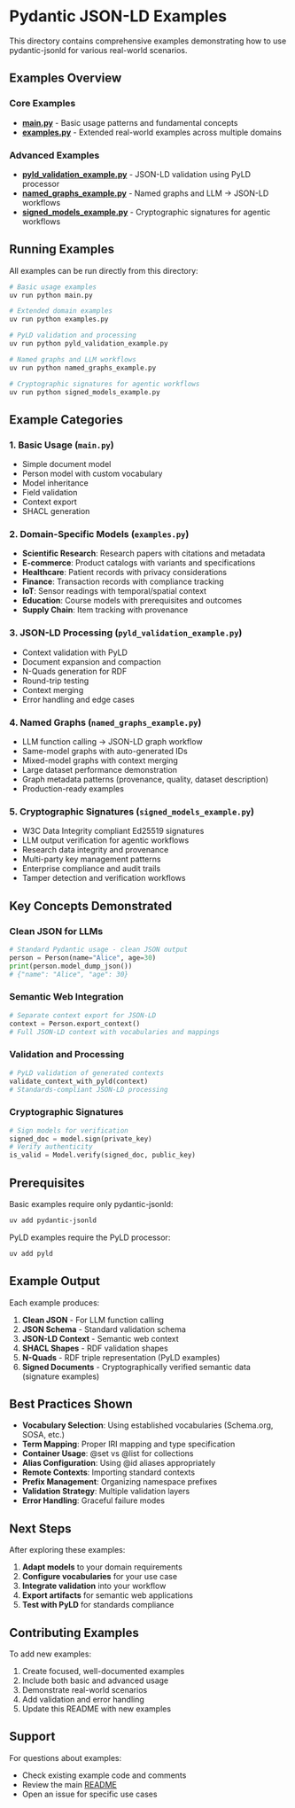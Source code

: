 # Pydantic JSON-LD Examples

This directory contains comprehensive examples demonstrating how to use pydantic-jsonld for various real-world scenarios.

## Examples Overview

### Core Examples

- **[main.py](./main.py)** - Basic usage patterns and fundamental concepts
- **[examples.py](./examples.py)** - Extended real-world examples across multiple domains

### Advanced Examples

- **[pyld_validation_example.py](./pyld_validation_example.py)** - JSON-LD validation using PyLD processor
- **[named_graphs_example.py](./named_graphs_example.py)** - Named graphs and LLM → JSON-LD workflows
- **[signed_models_example.py](./signed_models_example.py)** - Cryptographic signatures for agentic workflows

## Running Examples

All examples can be run directly from this directory:

```bash
# Basic usage examples
uv run python main.py

# Extended domain examples  
uv run python examples.py

# PyLD validation and processing
uv run python pyld_validation_example.py

# Named graphs and LLM workflows
uv run python named_graphs_example.py

# Cryptographic signatures for agentic workflows
uv run python signed_models_example.py
```

## Example Categories

### 1. Basic Usage (`main.py`)
- Simple document model
- Person model with custom vocabulary
- Model inheritance
- Field validation
- Context export
- SHACL generation

### 2. Domain-Specific Models (`examples.py`)
- **Scientific Research**: Research papers with citations and metadata
- **E-commerce**: Product catalogs with variants and specifications
- **Healthcare**: Patient records with privacy considerations
- **Finance**: Transaction records with compliance tracking
- **IoT**: Sensor readings with temporal/spatial context
- **Education**: Course models with prerequisites and outcomes
- **Supply Chain**: Item tracking with provenance

### 3. JSON-LD Processing (`pyld_validation_example.py`)
- Context validation with PyLD
- Document expansion and compaction
- N-Quads generation for RDF
- Round-trip testing
- Context merging
- Error handling and edge cases

### 4. Named Graphs (`named_graphs_example.py`)
- LLM function calling → JSON-LD graph workflow
- Same-model graphs with auto-generated IDs
- Mixed-model graphs with context merging
- Large dataset performance demonstration
- Graph metadata patterns (provenance, quality, dataset description)
- Production-ready examples

### 5. Cryptographic Signatures (`signed_models_example.py`)
- W3C Data Integrity compliant Ed25519 signatures
- LLM output verification for agentic workflows
- Research data integrity and provenance
- Multi-party key management patterns
- Enterprise compliance and audit trails
- Tamper detection and verification workflows

## Key Concepts Demonstrated

### Clean JSON for LLMs
```python
# Standard Pydantic usage - clean JSON output
person = Person(name="Alice", age=30)
print(person.model_dump_json())
# {"name": "Alice", "age": 30}
```

### Semantic Web Integration
```python
# Separate context export for JSON-LD
context = Person.export_context()
# Full JSON-LD context with vocabularies and mappings
```

### Validation and Processing
```python
# PyLD validation of generated contexts
validate_context_with_pyld(context)
# Standards-compliant JSON-LD processing
```

### Cryptographic Signatures
```python
# Sign models for verification
signed_doc = model.sign(private_key)
# Verify authenticity
is_valid = Model.verify(signed_doc, public_key)
```

## Prerequisites

Basic examples require only pydantic-jsonld:
```bash
uv add pydantic-jsonld
```

PyLD examples require the PyLD processor:
```bash
uv add pyld
```

## Example Output

Each example produces:
1. **Clean JSON** - For LLM function calling
2. **JSON Schema** - Standard validation schema
3. **JSON-LD Context** - Semantic web context
4. **SHACL Shapes** - RDF validation shapes
5. **N-Quads** - RDF triple representation (PyLD examples)
6. **Signed Documents** - Cryptographically verified semantic data (signature examples)

## Best Practices Shown

- **Vocabulary Selection**: Using established vocabularies (Schema.org, SOSA, etc.)
- **Term Mapping**: Proper IRI mapping and type specification
- **Container Usage**: @set vs @list for collections
- **Alias Configuration**: Using @id aliases appropriately
- **Remote Contexts**: Importing standard contexts
- **Prefix Management**: Organizing namespace prefixes
- **Validation Strategy**: Multiple validation layers
- **Error Handling**: Graceful failure modes

## Next Steps

After exploring these examples:

1. **Adapt models** to your domain requirements
2. **Configure vocabularies** for your use case
3. **Integrate validation** into your workflow
4. **Export artifacts** for semantic web applications
5. **Test with PyLD** for standards compliance

## Contributing Examples

To add new examples:

1. Create focused, well-documented examples
2. Include both basic and advanced usage
3. Demonstrate real-world scenarios
4. Add validation and error handling
5. Update this README with new examples

## Support

For questions about examples:
- Check existing example code and comments
- Review the main [README](../README.md)
- Open an issue for specific use cases